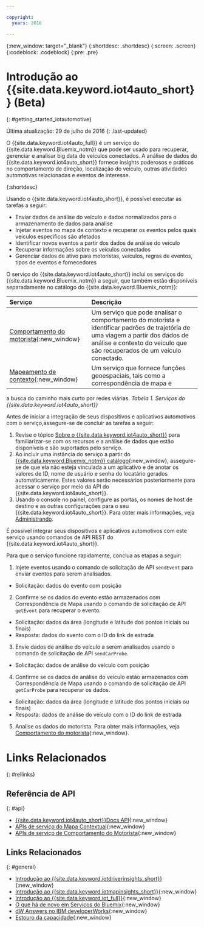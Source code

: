 ```yaml
---

copyright:
  years: 2016

---
```


{:new_window: target="_blank"}
{:shortdesc: .shortdesc}
{:screen: .screen}
{:codeblock: .codeblock}
{:pre: .pre}

# Introdução ao {{site.data.keyword.iot4auto_short}} (Beta)
{: #getting_started_iotautomotive}

Última atualização: 29 de julho de 2016
{: .last-updated}

O {{site.data.keyword.iot4auto_full}} é um serviço do {{site.data.keyword.Bluemix_notm}} que pode ser usado para recuperar, gerenciar e analisar big data de veículos conectados. A análise de dados do {{site.data.keyword.iot4auto_short}} fornece insights poderosos e práticos no comportamento de direção, localização do veículo, outras atividades automotivas relacionadas e eventos de interesse.

{:shortdesc}

Usando o {{site.data.keyword.iot4auto_short}}, é possível executar as tarefas a seguir:

- Enviar dados de análise do veículo e dados normalizados para o armazenamento de dados para análise
- Injetar eventos no mapa de contexto e recuperar os eventos pelos quais veículos específicos são afetados
- Identificar novos eventos a partir dos dados de análise do veículo
- Recuperar informações sobre os veículos conectados
- Gerenciar dados de ativo para motoristas, veículos, regras de eventos, tipos de eventos e fornecedores


O serviço do {{site.data.keyword.iot4auto_short}} inclui os serviços do {{site.data.keyword.Bluemix_notm}} a seguir, que também estão disponíveis separadamente no catálogo do {{site.data.keyword.Bluemix_notm}}:

|Serviço|Descrição|
|:---|:---|
|[Comportamento do motorista](../IotDriverInsights/index.html){:new_window}| Um serviço que pode analisar o comportamento do motorista e identificar padrões de trajetória de uma viagem a partir dos dados de análise e contexto do veículo que são recuperados de um veículo conectado.
|[Mapeamento de contexto](../IotMapInsights/index.html){:new_window}| Um serviço que fornece funções geoespaciais, tais como a correspondência de mapa e
a busca do caminho mais curto por redes viárias.
*Tabela 1. Serviços do {{site.data.keyword.iot4auto_short}}*

Antes de iniciar a integração de seus dispositivos e aplicativos automotivos com o serviço,assegure-se de concluir as tarefas a seguir:

1. Revise o tópico [Sobre o {{site.data.keyword.iot4auto_short}}](iotautomotive_overview.html) para familiarizar-se com os recursos e a
análise de dados
que estão disponíveis e são suportados pelo serviço.
2. Ao incluir uma instância do serviço a partir do [{{site.data.keyword.Bluemix_notm}} catálogo](https://console.ng.bluemix.net/catalog/labs/){:new_window}, assegure-se de que ela não esteja vinculada a um aplicativo e de anotar os valores de ID, nome de usuário e senha do locatário gerados automaticamente. Estes valores serão necessários posteriormente para acessar o serviço por meio da API do {{site.data.keyword.iot4auto_short}}.
3. Usando o console no painel, configure as portas, os nomes de host de destino e as outras configurações para o seu {{site.data.keyword.iot4auto_short}}. Para obter mais informações, veja [Administrando](iotautomotive_admin.html).

É possível integrar seus dispositivos e aplicativos automotivos com este serviço usando comandos de API REST do {{site.data.keyword.iot4auto_short}}.

Para que o serviço funcione rapidamente, conclua as etapas a seguir:

1. Injete eventos usando o comando de solicitação de API `sendEvent` para enviar eventos para serem analisados.
  - Solicitação: dados do evento com posição
2. Confirme se os dados do evento estão armazenados com Correspondência de Mapa usando o comando de solicitação de API `getEvent` para recuperar o evento.
  - Solicitação: dados da área (longitude e latitude dos pontos iniciais ou finais)
  - Resposta: dados do evento com o ID do link de estrada
3.  Envie dados de análise do veículo a serem analisados usando o comando de solicitação de API `sendCarProbe`.
  - Solicitação: dados de análise do veículo com posição
4. Confirme se os dados de análise do veículo estão armazenados com Correspondência de Mapa usando o comando de solicitação de API `getCarProbe` para recuperar os dados.
  - Solicitação: dados da área (longitude e latitude dos pontos iniciais ou finais)
  - Resposta: dados de análise do veículo com o ID do link de estrada
5. Analise os dados do motorista. Para obter mais informações, veja [Comportamento do motorista](../IotDriverInsights/index.html){:new_window}.

# Links Relacionados
{: #rellinks}

## Referência de API
{: #api}
* [{{site.data.keyword.iot4auto_short}}Docs API](http://ibm.biz/IoT4Automotive_APIdoc){:new_window}
* [APIs de serviço do Mapa Contextual](http://ibm.biz/IoTContextMapping_APIdoc){:new_window}
* [APIs de serviço de Comportamento do Motorista]( http://ibm.biz/IoTDriverBehavior_APIdoc){:new_window}


## Links Relacionados
{: #general}
* [Introdução ao {{site.data.keyword.iotdriverinsights_short}}](../IotDriverInsights/index.html){:new_window}
* [Introdução ao {{site.data.keyword.iotmapinsights_short}}](../IotMapInsights/index.html){:new_window}
* [Introdução ao {{site.data.keyword.iot_full}}](https://www.ng.bluemix.net/docs/services/IoT/index.html){:new_window}
* [O que há de novo em Serviços do Bluemix](http://www.ng.bluemix.net/docs/whatsnew/index.html#services_category){:new_window}
* [dW Answers no IBM developerWorks](https://developer.ibm.com/answers/topics/iot-for-automotive){:new_window}
* [Estouro da capacidade](http://stackoverflow.com/questions/tagged/iot-for-automotive){:new_window}
